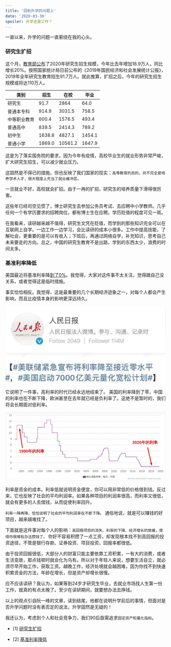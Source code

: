 ```yaml
---
title: '回到升学的问题上'
date: '2020-03-30'
spoiler: 升学还是工作？
---
```


一直以来，升学的问题一直萦绕在我的心头。

### 研究生扩招
这个月，[教育部公布](http://edu.people.com.cn/n1/2020/0302/c1053-31612535.html)了2020年研究生招生规模，今年比去年增加18.9万人，同比增长20%。按照国家统计局日前公布的《2019年国民经济和社会发展统计公报》，2019年全年研究生教育招生91.7万人。就此推算，扩招之后，今年的研究生招生规模或将达110万人。

类别|招生|在校|毕业
-|-|-|-
研究生|91.7|2864|64.0
普通本专科|914.9|3031.5|758.5
中等职业教育|600.4|1576.5|493.4
普通高中|839.5|2414.3|789.2
初中生|1638.8|4827.1|1454.1
普通小学|1869.0|10561.2|1647.9

这是为了落实国务院的要求，因为今年有疫情，高校毕业生的就业形势非常严峻，扩大研究生招生，可以减少就业压力。

这固然是不得已的措施，但也反映了我们国家的现实：`高等教育的目的，并不完全是培养学术人才，很大程度上充当了就业缓冲层。`

一旦就业不好，高校就会扩招。由于一再的扩招，研究生的培养质量下滑得很厉害。

这些年已经司空见惯了，博士研究生去参加公务员考试、去应聘中小学教师。几乎任何一个有学历要求的招聘岗位，都有博士生在应聘。学历贬值的程度可见一斑。

在我看来，读研越来越不值得，研究生文凭在贬值，而学到的那些知识完全可以在互联网上自学。一边工作一边学习，会比读研的成本小很多。工作中提高技能，了解社会，更重要的是可以有收入；下班后，再通过网络自学，补充知识，思考自己未来要走的方向。总之，中国的研究生教育不是出路，学到的东西太少，浪费的时间太多。

### 基准利率降低

美国最近将基准利率降[到了0%](https://finance.sina.com.cn/money/bond/market/2020-03-26/doc-iimxyqwa3220083.shtml)。我觉得，大家对这件事不太关注，觉得跟自己没关系，或者觉得这是临时措施。

事实恰恰相反。我觉得，这是最重要的几个长期经济迹象之一，对每个人都会产生影响，而且比疫情本身的影响更深远持久。

![美联储降率](./decrease-of-loan-benchmark-interest-rate.jpg)

它说明了一件事，高利率的时代已经永远地结束了。 美国的利率降到了零，中国的利率也在不断下降，欧洲甚至在去年就已经是负利率了。这绝不是暂时的，我们将会长期面对低利率。

![过去30年的中国银行间贷款利率变化  ](./decrease-of-loan-benchmark-interest-rate2.jpg)

利率是资金的成本。利率低就说明资金便宜，你可以用非常低的价格借到钱。反过来，它也反映了社会的平均利润率。如果各种项目的利润率很高，而利率又很低，就会有更多的人去借钱，从而促使利率回升。

`利率一降再降，恰恰说明了社会的平均利润率在不断下降。` 通俗地说，就是可以赚钱的好项目，越来越难找了。

下面就是这件事对每个人的影响：`高回报项目的消失、利率的下降、经济增长的放缓，使得你很难有办法攒钱了。` 你好不容易积攒了一点工资，却发现根本找不到高回报的投资途径，不管是银行存款、证券投资、项目投资，回报率都很低。

由于投资回报很低，大部分人的财富只能主要依靠工资积累，一有大的消费，或者生活变故，那点钱顿时就会化为乌有。所以对于年轻人来说，想要生活自立，就必须尽早开始工作，获取工资。越晚工作，经济处境就会越困难，因为你找不到快速积累资金的方法，年龄在增长，但是资产却增长很慢。

应不应该读研？我认为，如果等到24岁才研究生毕业，去就业市场找人生第一份工作，就真的有点太晚了。至少在读研期间，就要想办法去挣钱。

以上的观点引自阮一峰的文章，读到结尾，他都在说明升学前后的事情，但面对是否升学问题时没有表否定的说法，升学固然是无疑的！

我还认为，考虑到个人和社会竞争力，我们90后亟需追求`固定资产和量化指标`。

- [1] [研究生扩招](http://www.ruanyifeng.com/blog/2020/03/weekly-issue-99.html)

- [2] [基准利率降低](http://www.ruanyifeng.com/blog/2020/03/weekly-issue-100.html)